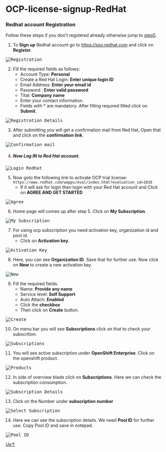 # OCP-license-signup-RedHat

### Redhat account Registration
Follow these steps if you don't regstered already otherwise jump to [step5](#now-log-in-to-red-hat-account).
1. To **Sign up** Redhat account go to https://sso.redhat.com and click on **Register**.

<kbd>![Registration](/images/ocplicense/redhat_regt.jpg )</kbd>

2. Fill the required fields as follows:
    * Account Type: **Personal**
    * Create a Red Hat Login: **Enter unique login ID**
    * Email Address: **Enter your email id**
    * Password : **Enter valid password**
    * Tital: **Company name**
    * Enter your contact information.
    * Fields with * are mandatory. After filling required filled click on **Submit**.
    
<kbd>![Registration Details](/images/ocplicense/reg_form.jpg)</kbd>

3. After submitting you will get a confirmation mail from Red Hat, Open that and click on the **confirmation link**.

<kbd>![Confirmation mail](/images/ocplicense/confirm_reg_mail.jpg)</kbd>

4. ##### Now Log IN to Red Hat account.
<kbd>![Login Redhat](/images/ocplicense/login_redhat1.jpg)</kbd>

5. Now goto the following link to activate OCP trial license: 
 `https://www.redhat.com/wapps/eval/index.html?evaluation_id=1026`
   * If it will ask for login then login with your Red Hat account and Click on **AGREE AND GET STARTED**

<kbd>![Agree](/images/ocplicense/agree_getstarted2.jpg)</kbd>

6. Home page will comes up after step 5. Click on **My Subscription**.

<kbd>![My Subscription](/images/ocplicense/my_subscription.jpg)</kbd>

7. For using ocp subscription you need activation key, organization id and pool id.
    * Click on **Activation key**.
    
<kbd>![Activation Key](/images/ocplicense/activation_key.jpg)</kbd>

8. Here, you can see **Organization ID**. Save that for further use. Now click on **New** to create a new activation key.

<kbd>![New](/images/ocplicense/new_activation_key.jpg)</kbd>

9. Fill the required fields.
    * Name: **Provide any name**
    * Service level: **Self Support**
    * Auto Attach: **Enabled**
    * Click the **checkbox**
    * Then click on **Create** button.
    
<kbd>![Create](/images/ocplicense/create_activationkey.jpg)</kbd>

10. On menu bar you will see **Subscriptions** click on that to check your subscrition.

<kbd>![Subscriptions](/images/ocplicense/click_subscription.jpg)</kbd>

11. You will see active subscription under **OpenShift Enterprise**. Click on the openshift product.

<kbd>![Products](/images/ocplicense/click_30dayself.jpg)</kbd>

12. In side of overview blade click on **Subscriptions**. Here we can check the subscription consumption. 

<kbd>![Subscription Details](/images/ocplicense/subscriptions_30daytrial.jpg)</kbd>

13. Click on the Number under **subscription number**

<kbd>![Select Subscription](/images/ocplicense/subscription_number.jpg)</kbd>

14. Here we can see the subscription details. We need **Pool ID** for further use. Copy Pool ID and save in notepad.

<kbd>![Pool ID](/images/ocplicense/pool_id.jpg)</kbd>

[Up↑](#ocp-license-signup-redhat)
